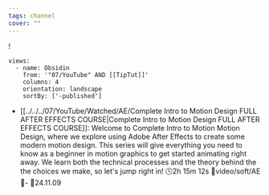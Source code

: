 ```yaml
---
tags: channel
cover: ""
---
```

!
```page-gallery
views:
  - name: Obsidin
    from: '"07/YouTube" AND [[TipTut]]'
    columns: 4
    orientation: landscape
    sortBy: ['-published']
```
- [[../../../07/YouTube/Watched/AE/Complete Intro to Motion Design  FULL AFTER EFFECTS COURSE|Complete Intro to Motion Design  FULL AFTER EFFECTS COURSE]]:  Welcome to Complete Intro to Motion Motion Design, where we explore using Adobe After Effects to create some modern motion design. This series will give everything you need to know as a beginner in motion graphics to get started animating right away. We learn both the technical processes and the theory behind the the choices we make, so let's jump right in! 🕓2h 15m 12s 📍video/soft/AE 📝\- 📌24.11.09


